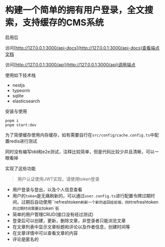 # 构建一个简单的拥有用户登录，全文搜索，支持缓存的CMS系统

启用后

访问[http://127.0.0.1:3000/api-docs](http://127.0.0.1:3000/api-docs)查看端点文档

访问[http://127.0.0.1:3000/api](http://127.0.0.1:3000/api)调用端点

使用如下技术栈

-   nestjs
-   typeorm
-   sqlite
-   elasticsearch

安装与使用

```shell
pnpm i
pnpm start:dev
```

为了简便缓存使用内存缓存，如有需要自行在`src/config/cache.config.ts`中配置redis进行测试

同时没有编写tdd和e2e测试，注释比较简单，但是代码比较少并且清晰，可以一眼看掉

实现了这些功能

>   用户认证使用JWT实现，请使用token登录

-   用户登录与登出，以及个人信息查看
-   用户的`token`是无痛刷新的，可以通过`user.config.ts`进行配置令牌过期时间，过期后自动使用``refreshtoken`刷新一个新的返回给前端，同时`refreshtoken`的过期时间需要比`token`长
-   简单的用户管理CRUD(接口没有经过测试)
-   登录后可以创建，更新，删除文章，非登录者只能浏览文章
-   在文章列表中显示文章标题和评论以及作者信息，创建时间等
-   在文章详情中可以查看文章的内容
-   评论是匿名的

